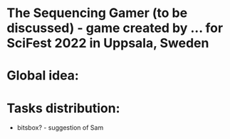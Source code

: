 # The Sequencing Gamer (to be discussed) - game created by ... for SciFest 2022 in Uppsala, Sweden



# Global idea:

# Tasks distribution:

- bitsbox? - suggestion of Sam
